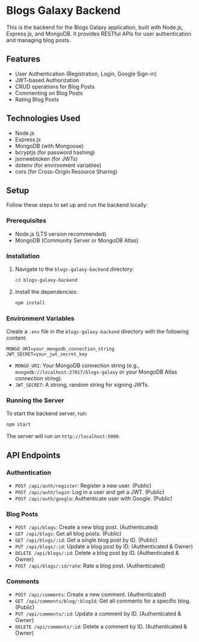 # Blogs Galaxy Backend

This is the backend for the Blogs Galaxy application, built with Node.js, Express.js, and MongoDB. It provides RESTful APIs for user authentication and managing blog posts.

## Features

- User Authentication (Registration, Login, Google Sign-in)
- JWT-based Authorization
- CRUD operations for Blog Posts
- Commenting on Blog Posts
- Rating Blog Posts

## Technologies Used

- Node.js
- Express.js
- MongoDB (with Mongoose)
- bcryptjs (for password hashing)
- jsonwebtoken (for JWTs)
- dotenv (for environment variables)
- cors (for Cross-Origin Resource Sharing)

## Setup

Follow these steps to set up and run the backend locally:

### Prerequisites

- Node.js (LTS version recommended)
- MongoDB (Community Server or MongoDB Atlas)

### Installation

1.  Navigate to the `blogs-galaxy-backend` directory:
    ```bash
    cd blogs-galaxy-backend
    ```
2.  Install the dependencies:
    ```bash
    npm install
    ```

### Environment Variables

Create a `.env` file in the `blogs-galaxy-backend` directory with the following content:

```
MONGO_URI=your_mongodb_connection_string
JWT_SECRET=your_jwt_secret_key
```

- `MONGO_URI`: Your MongoDB connection string (e.g., `mongodb://localhost:27017/blogs-galaxy` or your MongoDB Atlas connection string).
- `JWT_SECRET`: A strong, random string for signing JWTs.

### Running the Server

To start the backend server, run:

```bash
npm start
```

The server will run on `http://localhost:5000`.

## API Endpoints

### Authentication

- `POST /api/auth/register`: Register a new user. (Public)
- `POST /api/auth/login`: Log in a user and get a JWT. (Public)
- `POST /api/auth/google`: Authenticate user with Google. (Public)

### Blog Posts

- `POST /api/blogs`: Create a new blog post. (Authenticated)
- `GET /api/blogs`: Get all blog posts. (Public)
- `GET /api/blogs/:id`: Get a single blog post by ID. (Public)
- `PUT /api/blogs/:id`: Update a blog post by ID. (Authenticated & Owner)
- `DELETE /api/blogs/:id`: Delete a blog post by ID. (Authenticated & Owner)
- `POST /api/blogs/:id/rate`: Rate a blog post. (Authenticated)

### Comments

- `POST /api/comments`: Create a new comment. (Authenticated)
- `GET /api/comments/blog/:blogId`: Get all comments for a specific blog. (Public)
- `PUT /api/comments/:id`: Update a comment by ID. (Authenticated & Owner)
- `DELETE /api/comments/:id`: Delete a comment by ID. (Authenticated & Owner)

